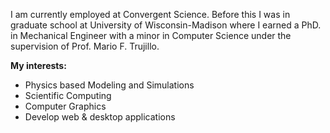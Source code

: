 I am currently employed at Convergent Science. Before this I was in graduate school at University of Wisconsin-Madison where I earned a PhD. in Mechanical Engineer with a minor in Computer Science under the supervision of Prof. Mario F. Trujillo.

**My interests:**
* Physics based Modeling and Simulations
* Scientific Computing
* Computer Graphics
* Develop web & desktop applications